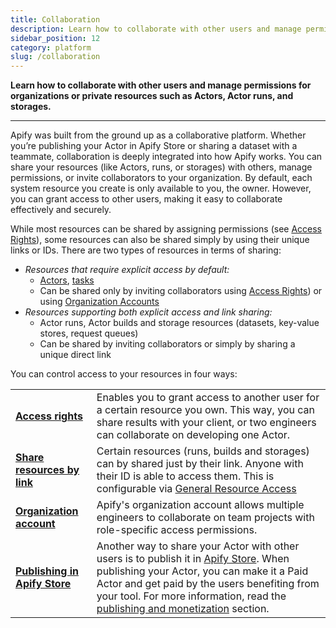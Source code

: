 ```yaml
---
title: Collaboration
description: Learn how to collaborate with other users and manage permissions for organizations or private resources such as Actors, Actor runs, and storages.
sidebar_position: 12
category: platform
slug: /collaboration
---
```


**Learn how to collaborate with other users and manage permissions for organizations or private resources such as Actors, Actor runs, and storages.**

---
Apify was built from the ground up as a collaborative platform. Whether you’re publishing your Actor in Apify Store or sharing a dataset with a teammate, collaboration is deeply integrated into how Apify works. You can share your resources (like Actors, runs, or storages) with others, manage permissions, or invite collaborators to your organization. By default, each system resource you create is only available to you, the owner. However, you can grant access to other users, making it easy to collaborate effectively and securely.

While most resources can be shared by assigning permissions (see [Access Rights](./access_rights.md)), some resources can also be shared simply by using their unique links or IDs. There are two types of resources in terms of sharing:

- _Resources that require explicit access by default:_
  - [Actors](../actors/running/index.md), [tasks](../actors/running/tasks.md)
  - Can be shared only by inviting collaborators using [Access Rights](./access_rights.md)) or using [Organization Accounts](./organization_account/index.md)
- _Resources supporting both explicit access and link sharing:_
  - Actor runs, Actor builds and storage resources (datasets, key-value stores, request queues)
  - Can be shared by inviting collaborators or simply by sharing a unique direct link

You can control access to your resources in four ways:

<table>
    <tr>
        <td><strong><a href="/platform/collaboration/access-rights">Access rights</a></strong></td>
        <td>Enables you to grant access to another user for a certain resource you own. This way, you can share results with your client, or two engineers can collaborate on developing one Actor.</td>
    </tr>
    <tr>
        <td><strong><a href="/platform/collaboration/general-resource-access">Share resources by link</a></strong></td>
        <td>Certain resources (runs, builds and storages) can by shared just by their link. Anyone with their ID is able to access them. This is configurable via <a href="/platform/collaboration/general-resource-access">General Resource Access</a></td>
    </tr>
    <tr>
        <td><strong><a href="/platform/collaboration/organization-account">Organization account</a></strong></td>
        <td>Apify's organization account allows multiple engineers to collaborate on team projects with role-specific access permissions.</td>
    </tr>
    <tr>
        <td><strong><a href="/platform/actors/publishing">Publishing in Apify Store</a></strong></td>
        <td>Another way to share your Actor with other users is to publish it in <a href="https://apify.com/store">Apify Store</a>. When publishing your Actor, you can make it a Paid Actor and get paid by the users benefiting from your tool. For more information, read the <a href="/platform/actors/publishing">publishing and monetization</a> section.</td>
    </tr>
</table>
